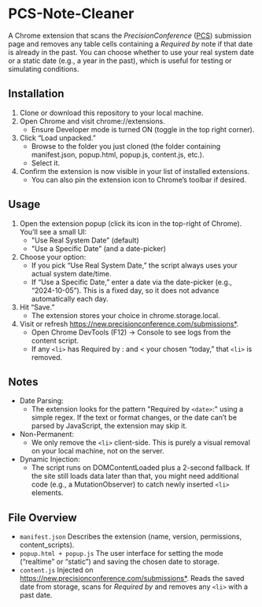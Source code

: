 # PCS-Note-Cleaner

A Chrome extension that scans the *PrecisionConference* ([PCS](https://new.precisionconference.com/submissions)) submission page and removes any table cells containing a *Required by* note if that date is already in the past.
You can choose whether to use your real system date or a static date (e.g., a year in the past), which is useful for testing or simulating conditions.

## Installation
1. Clone or download this repository to your local machine.
2. Open Chrome and visit chrome://extensions.
	- Ensure Developer mode is turned ON (toggle in the top right corner).
3. Click “Load unpacked.”
	- Browse to the folder you just cloned (the folder containing manifest.json, popup.html, popup.js, content.js, etc.).
	- Select it.
4. Confirm the extension is now visible in your list of installed extensions.
	- You can also pin the extension icon to Chrome’s toolbar if desired.

## Usage
1. Open the extension popup (click its icon in the top-right of Chrome). You’ll see a small UI:
	- "Use Real System Date” (default)
	- "Use a Specific Date” (and a date-picker)
2.	Choose your option:
	- If you pick “Use Real System Date,” the script always uses your actual system date/time.
	- If “Use a Specific Date,” enter a date via the date-picker (e.g., “2024-10-05”). This is a fixed day, so it does not advance automatically each day.
3.	Hit “Save.”
	- The extension stores your choice in chrome.storage.local.
4.	Visit or refresh <https://new.precisionconference.com/submissions*>.
	- Open Chrome DevTools (F12) -> Console to see logs from the content script. 
	- If any `<li>` has Required by <date>: and <date> < your chosen “today,” that `<li>` is removed.

## Notes
- Date Parsing:
	- The extension looks for the pattern "Required by `<date>`:" using a simple regex. If the text or format changes, or the date can’t be parsed by JavaScript, the extension may skip it.
- Non-Permanent:
	- We only remove the `<li>` client-side. This is purely a visual removal on your local machine, not on the server.
- Dynamic Injection:
	- The script runs on DOMContentLoaded plus a 2-second fallback. If the site still loads data later than that, you might need additional code (e.g., a MutationObserver) to catch newly inserted `<li>` elements.

## File Overview
- `manifest.json`
Describes the extension (name, version, permissions, content_scripts).
- `popup.html + popup.js`
The user interface for setting the mode (“realtime” or “static”) and saving the chosen date to storage.
- `content.js`
Injected on <https://new.precisionconference.com/submissions*>. Reads the saved date from storage, scans for *Required by* and removes any `<li>` with a past date.
